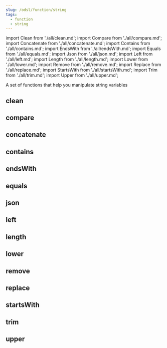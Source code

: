 ```yaml
---
slug: /odsl/function/string
tags:
  - function
  - string
---
```

import Clean from './all/clean.md';
import Compare from './all/compare.md';
import Concatenate from './all/concatenate.md';
import Contains from './all/contains.md';
import EndsWith from './all/endsWith.md';
import Equals from './all/equals.md';
import Json from './all/json.md';
import Left from './all/left.md';
import Length from './all/length.md';
import Lower from './all/lower.md';
import Remove from './all/remove.md';
import Replace from './all/replace.md';
import StartsWith from './all/startsWith.md';
import Trim from './all/trim.md';
import Upper from './all/upper.md';

A set of functions that help you manipulate string variables

## clean
<Clean  />

## compare
<Compare />

## concatenate
<Concatenate />

## contains
<Contains  />

## endsWith
<EndsWith />

## equals
<Equals />

## json
<Json />

## left
<Left />

## length
<Length />

## lower
<Lower />

## remove
<Remove />

## replace
<Replace />

## startsWith
<StartsWith />

## trim
<Trim />

## upper
<Upper />
